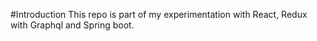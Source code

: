 #Introduction
This repo is part of my experimentation with React, Redux with Graphql and Spring boot.
